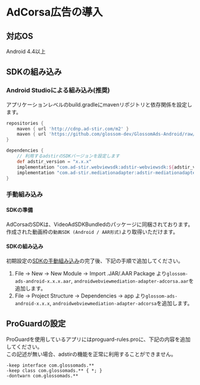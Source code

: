 # AdCorsa広告の導入

## 対応OS
Android 4.4以上

## SDKの組み込み

### Android Studioによる組み込み(推奨)
アプリケーションレベルのbuild.gradleにmavenリポジトリと依存関係を設定します。

```groovy hl_lines="6 11"
repositories {
    maven { url 'http://cdnp.ad-stir.com/m2' }
    maven { url 'https://github.com/glossom-dev/GlossomAds-Android/raw/master' }
}

dependencies {
    // 利用するadstirのSDKバージョンを設定します
    def adstir_version = "x.x.x" 
    implementation "com.ad-stir.webviewsdk:adstir-webviewsdk:${adstir_version}"
    implementation "com.ad-stir.mediationadapter:adstir-mediationadapter-adcorsa:${adstir_version}"
}
```

### 手動組み込み
#### SDKの準備
AdCorsaのSDKは、VideoAdSDKBundledのパッケージに同梱されております。  
作成された動画枠の`動画SDK (Android / AAR形式)`より取得いただけます。

#### SDKの組み込み
初期設定の[SDKの手動組み込み](../init/manual_integration.md)の完了後、下記の手順で追加してください。

1. File -> New -> New Module -> Import .JAR/.AAR Package より`glossom-ads-android-x.x.x.aar`, `androidwebviewmediation-adapter-adcorsa.aar`を追加します。
2. File -> Project Structure -> Dependencies -> app より`glossom-ads-android-x.x.x`, `androidwebviewmediation-adapter-adcorsa`を追加します。


## ProGuardの設定
ProGuardを使用しているアプリにはproguard-rules.proに、下記の内容を追加してください。  
この記述が無い場合、adstirの機能を正常に利用することができません。

```
-keep interface com.glossomads.**
-keep class com.glossomads.** { *; }
-dontwarn com.glossomads.**
```